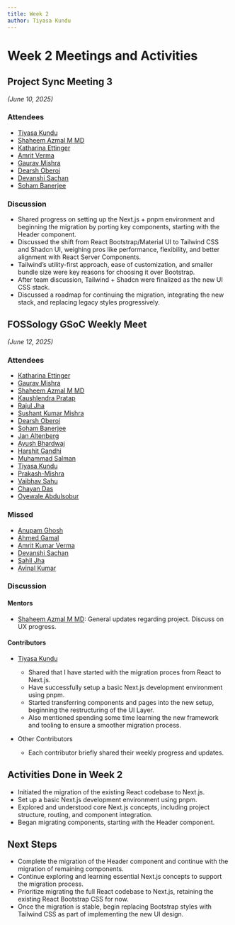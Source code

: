 ```yaml
---
title: Week 2
author: Tiyasa Kundu
---
```

<!--
SPDX-License-Identifier: CC-BY-SA-4.0

SPDX-FileCopyrightText: 2025 Tiyasa Kundu <tiyasakundu20@gmail.com>
-->

# Week 2 Meetings and Activities

## Project Sync Meeting 3 

*(June 10, 2025)*

### Attendees 

- [Tiyasa Kundu](https://github.com/tiyasakundu)
- [Shaheem Azmal M MD](https://github.com/shaheemazmalmmd)
- [Katharina Ettinger](https://github.com/EttingerK)
- [Amrit Verma](https://github.com/amritkv)
- [Gaurav Mishra](https://github.com/gmishx)
- [Dearsh Oberoi](https://github.com/deo002)
- [Devanshi Sachan](https://github.com/devxnshi)
- [Soham Banerjee](https://github.com/soham4abc)

### Discussion

- Shared progress on setting up the Next.js + pnpm environment and beginning the migration by porting key components, starting with the Header component.
- Discussed the shift from React Bootstrap/Material UI to Tailwind CSS and Shadcn UI, weighing pros like performance, flexibility, and better alignment with React Server Components.
- Tailwind’s utility-first approach, ease of customization, and smaller bundle size were key reasons for choosing it over Bootstrap.
- After team discussion, Tailwind + Shadcn were finalized as the new UI CSS stack.
- Discussed a roadmap for continuing the migration, integrating the new stack, and replacing legacy styles progressively.

## FOSSology GSoC Weekly Meet

*(June 12, 2025)*

### Attendees

- [Katharina Ettinger](https://github.com/EttingerK)
- [Gaurav Mishra](https://github.com/GMishx)
- [Shaheem Azmal M MD](https://github.com/shaheemazmalmmd)
- [Kaushlendra Pratap](https://github.com/Kaushl2208)
- [Rajul Jha](https://github.com/rajuljha)
- [Sushant Kumar Mishra](https://github.com/its-sushant)
- [Dearsh Oberoi](https://github.com/deo002)
- [Soham Banerjee](https://github.com/soham4abc)
- [Jan Altenberg](https://github.com/JanAltenberg)
- [Ayush Bhardwaj](https://github.com/hastagAB)
- [Harshit Gandhi](https://github.com/harshitg927)
- [Muhammad Salman](https://github.com/SalmanDeveloperz)
- [Tiyasa Kundu](https://github.com/tiyasakundu)
- [Prakash-Mishra](https://github.com/Prakash-Mishra-9ghz)
- [Vaibhav Sahu](https://github.com/Vaibhavsahu2810)
- [Chayan Das](https://github.com/ChayanDass)
- [Oyewale Abdulsobur](https://github.com/smilingprogrammer)

### Missed

- [Anupam Ghosh](https://github.com/ag4ums)
- [Ahmed Gamal](https://github.com/Ahmed-Gamal24)
- [Amrit Kumar Verma](https://github.com/amritkv)
- [Devanshi Sachan](https://github.com/devxnshi)
- [Sahil Jha](https://github.com/sjha2048)
- [Avinal Kumar](https://github.com/avinal)

### Discussion

#### Mentors

- [Shaheem Azmal M MD](https://github.com/shaheemazmalmmd): General updates regarding project. Discuss on UX progress.

#### Contributors

- [Tiyasa Kundu](https://github.com/tiyasakundu)

  - Shared that I have started with the migration proces from React to Next.js.
  - Have successfully setup a basic Next.js development environment using pnpm.
  - Started transferring components and pages into the new setup, beginning the restructuring of the UI Layer.
  - Also mentioned spending some time learning the new framework and tooling to ensure a smoother migration process.

- Other Contributors
  - Each contributor briefly shared their weekly progress and updates.


## Activities Done in Week 2

- Initiated the migration of the existing React codebase to Next.js.
- Set up a basic Next.js development environment using pnpm.
- Explored and understood core Next.js concepts, including project structure, routing, and component integration.
- Began migrating components, starting with the Header component.

## Next Steps

- Complete the migration of the Header component and continue with the migration of remaining components.
- Continue exploring and learning essential Next.js concepts to support the migration process.
- Prioritize migrating the full React codebase to Next.js, retaining the existing React Bootstrap CSS for now.
- Once the migration is stable, begin replacing Bootstrap styles with Tailwind CSS as part of implementing the new UI design.
